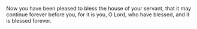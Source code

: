 Now you have been pleased to bless the house of your servant, that it may continue forever before you, for it is you, O Lord, who have blessed, and it is blessed forever.
